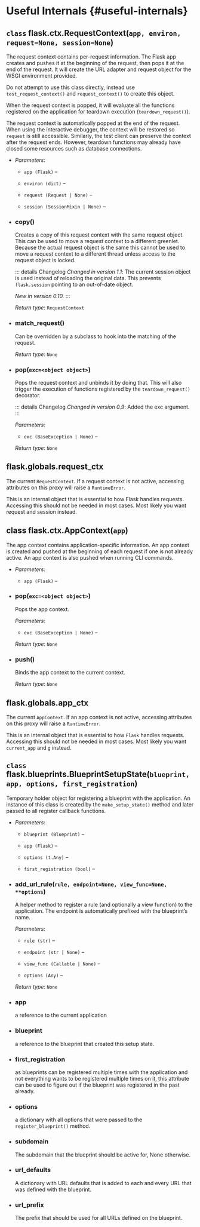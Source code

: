# Useful Internals {#useful-internals}

## `class` flask.ctx.RequestContext(`app, environ, request=None, session=None`)

The request context contains per-request information. The Flask app creates and pushes it at the beginning of the request, then pops it at the end of the request. It will create the URL adapter and request object for the WSGI environment provided.

Do not attempt to use this class directly, instead use `test_request_context()` and `request_context()` to create this object.

When the request context is popped, it will evaluate all the functions registered on the application for teardown execution (`teardown_request()`).

The request context is automatically popped at the end of the request. When using the interactive debugger, the context will be restored so `request` is still accessible. Similarly, the test client can preserve the context after the request ends. However, teardown functions may already have closed some resources such as database connections.

- *Parameters*:

    - `app (Flask)` –

    - `environ (dict)` –

    - `request (Request | None)` –

    - `session (SessionMixin | None)` –

- ### copy()

    Creates a copy of this request context with the same request object. This can be used to move a request context to a different greenlet. Because the actual request object is the same this cannot be used to move a request context to a different thread unless access to the request object is locked.

    ::: details Changelog
    *Changed in version 1.1*: The current session object is used instead of reloading the original data. This prevents `flask.session` pointing to an out-of-date object.

    *New in version 0.10.*
    :::

    *Return type*: `RequestContext`

- ### match_request()

    Can be overridden by a subclass to hook into the matching of the request.

    *Return type*: `None`

- ### pop(`exc=<object object>`)

    Pops the request context and unbinds it by doing that. This will also trigger the execution of functions registered by the `teardown_request()` decorator.

    ::: details Changelog
    *Changed in version 0.9*: Added the exc argument.
    :::

    *Parameters*:

    - `exc (BaseException | None)` –

    *Return type*: `None`

## flask.globals.request_ctx

The current `RequestContext`. If a request context is not active, accessing attributes on this proxy will raise a `RuntimeError`.

This is an internal object that is essential to how Flask handles requests. Accessing this should not be needed in most cases. Most likely you want request and session instead.

## class flask.ctx.AppContext(`app`)

The app context contains application-specific information. An app context is created and pushed at the beginning of each request if one is not already active. An app context is also pushed when running CLI commands.

- *Parameters*:

    - `app (Flask)` –

- ### pop(`exc=<object object>`)

    Pops the app context.

    *Parameters*:

    - `exc (BaseException | None)` –

    *Return type*: `None`

- ### push()

    Binds the app context to the current context.

    *Return type*: `None`

## flask.globals.app_ctx

The current `AppContext`. If an app context is not active, accessing attributes on this proxy will raise a `RuntimeError`.

This is an internal object that is essential to how `Flask` handles requests. Accessing this should not be needed in most cases. Most likely you want `current_app` and `g` instead.

## `class` flask.blueprints.BlueprintSetupState(`blueprint, app, options, first_registration`)

Temporary holder object for registering a blueprint with the application. An instance of this class is created by the `make_setup_state()` method and later passed to all register callback functions.

- *Parameters*:

    - `blueprint (Blueprint)` –

    - `app (Flask)` –

    - `options (t.Any)` –

    - `first_registration (bool)` –

- ### add_url_rule(`rule, endpoint=None, view_func=None, **options`)

    A helper method to register a rule (and optionally a view function) to the application. The endpoint is automatically prefixed with the blueprint’s name.

    *Parameters*:

    - `rule (str)` –

    - `endpoint (str | None)` –

    - `view_func (Callable | None)` –

    - `options (Any)` –

    *Return type*: `None`

- ### app

    a reference to the current application

- ### blueprint

    a reference to the blueprint that created this setup state.

- ### first_registration

    as blueprints can be registered multiple times with the application and not everything wants to be registered multiple times on it, this attribute can be used to figure out if the blueprint was registered in the past already.

- ### options

    a dictionary with all options that were passed to the `register_blueprint()` method.

- ### subdomain

    The subdomain that the blueprint should be active for, None otherwise.

- ### url_defaults

    A dictionary with URL defaults that is added to each and every URL that was defined with the blueprint.

- ### url_prefix

    The prefix that should be used for all URLs defined on the blueprint.